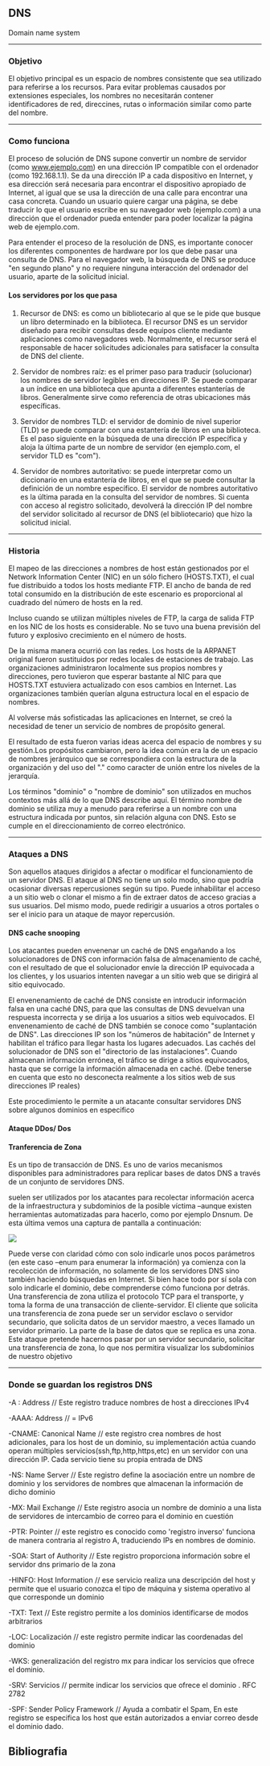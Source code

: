## DNS 

Domain name system

---

### Objetivo 
	
El objetivo principal es un espacio de nombres consistente que sea utilizado para referirse a los recursos. Para evitar problemas causados por extensiones especiales, los nombres no necesitarán contener identificadores de red, direccines, rutas o información similar como parte del nombre.

---

### Como funciona 

El proceso de solución de DNS supone convertir un nombre de servidor (como www.ejemplo.com) en una dirección IP compatible con el ordenador (como 192.168.1.1). Se da una dirección IP a cada dispositivo en Internet, y esa dirección será necesaria para encontrar el dispositivo apropiado de Internet, al igual que se usa la dirección de una calle para encontrar una casa concreta. Cuando un usuario quiere cargar una página, se debe traducir lo que el usuario escribe en su navegador web (ejemplo.com) a una dirección que el ordenador pueda entender para poder localizar la página web de ejemplo.com.

Para entender el proceso de la resolución de DNS, es importante conocer los diferentes componentes de hardware por los que debe pasar una consulta de DNS. Para el navegador web, la búsqueda de DNS se produce "en segundo plano" y no requiere ninguna interacción del ordenador del usuario, aparte de la solicitud inicial.

#### Los servidores por los que pasa


1. Recursor de DNS: es como un bibliotecario al que se le pide que busque un libro determinado en la biblioteca. El recursor DNS es un servidor diseñado para recibir consultas desde equipos cliente mediante aplicaciones como navegadores web. Normalmente, el recursor será el responsable de hacer solicitudes adicionales para satisfacer la consulta de DNS del cliente.
    
2. Servidor de nombres raíz: es el primer paso para traducir (solucionar) los nombres de servidor legibles en direcciones IP. Se puede comparar a un índice en una biblioteca que apunta a diferentes estanterías de libros. Generalmente sirve como referencia de otras ubicaciones más específicas.
    
3. Servidor de nombres TLD: el servidor de dominio de nivel superior (TLD) se puede comparar con una estantería de libros en una biblioteca. Es el paso siguiente en la búsqueda de una dirección IP específica y aloja la última parte de un nombre de servidor (en ejemplo.com, el servidor TLD es "com").
    
4. Servidor de nombres autoritativo: se puede interpretar como un diccionario en una estantería de libros, en el que se puede consultar la definición de un nombre específico. El servidor de nombres autoritativo es la última parada en la consulta del servidor de nombres. Si cuenta con acceso al registro solicitado, devolverá la dirección IP del nombre del servidor solicitado al recursor de DNS (el bibliotecario) que hizo la solicitud inicial.

---

### Historia 

El mapeo de las direcciones a nombres de host están gestionados por el Network Information Center (NIC) en un sólo fichero (HOSTS.TXT), el cual fue distribuido a todos los hosts mediante FTP. El ancho de banda de red total consumido en la distribución de este escenario es proporcional al cuadrado del número de hosts en la red. 

Incluso cuando se utilizan múltiples niveles de FTP, la carga de salida FTP en los NIC de los 	hosts es considerable. No se tuvo una buena previsión del futuro y explosivo crecimiento en el número de hosts.

De la misma manera ocurrió con las redes. Los hosts de la ARPANET original fueron sustituidos por redes locales de estaciones de trabajo. Las organizaciones administraron localmente sus propios nombres y direcciones, pero tuvieron que esperar bastante al NIC para que HOSTS.TXT estuviera actualizado con esos cambios en Internet. Las organizaciones también querían alguna estructura local en el espacio de nombres.

Al volverse más sofisticadas las aplicaciones en Internet, se creó la necesidad de tener un servicio de nombres de propósito general.

El resultado de esta fueron varias ideas acerca del espacio de nombres y su gestión.Los propósitos cambiaron, pero la idea común era la de un espacio de nombres jerárquico que se correspondiera con la estructura de la organización y del uso del "."  como caracter de unión entre los niveles de la jerarquía.

Los términos "dominio" o "nombre de dominio" son utilizados en muchos contextos más allá de lo que DNS describe aquí. El término nombre de dominio se utiliza muy a menudo para referirse a un nombre con una estructura indicada por puntos, sin relación alguna con DNS. Esto se cumple en el direccionamiento de correo electrónico. 

---

### Ataques a DNS

Son aquellos ataques dirigidos a afectar o modificar el funcionamiento de un servidor DNS. El ataque al DNS no tiene un solo modo, sino que podría ocasionar diversas repercusiones según su tipo. Puede inhabilitar el acceso a un sitio web o clonar el mismo a fin de extraer datos de acceso gracias a sus usuarios. Del mismo modo, puede redirigir a usuarios a otros portales o ser el inicio para un ataque de mayor repercusión.

#### DNS cache snooping 

Los atacantes pueden envenenar un caché de DNS engañando a los solucionadores de DNS con información falsa de almacenamiento de caché, con el resultado de que el solucionador envíe la dirección IP equivocada a los clientes, y los usuarios intenten navegar a un sitio web que se dirigirá al sitio equivocado.

El envenenamiento de caché de DNS consiste en introducir información falsa en una caché DNS, para que las consultas de DNS devuelvan una respuesta incorrecta y se dirija a los usuarios a sitios web equivocados. El envenenamiento de caché de DNS también se conoce como "suplantación de DNS". Las direcciones IP son los "números de habitación" de Internet y habilitan el tráfico para llegar hasta los lugares adecuados. Las cachés del solucionador de DNS son el "directorio de las instalaciones". Cuando almacenan información errónea, el tráfico se dirige a sitios equivocados, hasta que se corrige la información almacenada en caché. (Debe tenerse en cuenta que esto no desconecta realmente a los sitios web de sus direcciones IP reales)

Este procedimiento le permite a un atacante consultar servidores DNS sobre algunos dominios en especifico  

#### Ataque DDos/ Dos

#### Tranferencia de Zona

Es un tipo de transacción de DNS. Es uno de varios mecanismos disponibles para administradores para replicar bases de datos DNS a través de un conjunto de servidores DNS.

suelen ser utilizados por los atacantes para recolectar información acerca de la infraestructura y subdominios de la posible víctima –aunque existen herramientas automatizadas para hacerlo, como por ejemplo Dnsnum. De esta última vemos una captura de pantalla a continuación:

<img src="dnsenum.jpg">

Puede verse con claridad cómo con solo indicarle unos pocos parámetros (en este caso –enum para enumerar la información) ya comienza con la recolección de información, no solamente de los servidores DNS sino también haciendo búsquedas en Internet. Si bien hace todo por sí sola con solo indicarle el dominio, debe comprenderse cómo funciona por detrás.
Una transferencia de zona utiliza el protocolo TCP para el transporte, y toma la forma de una transacción de cliente-servidor. El cliente que solicita una transferencia de zona puede ser un servidor esclavo o servidor secundario, que solicita datos de un servidor maestro, a veces llamado un servidor primario. La parte de la base de datos que se replica es una zona.
Este ataque pretende hacernos pasar por un servidor secundario, solicitar una transferencia de zona, lo que nos permitira visualizar los subdominios de nuestro objetivo

---

### Donde se guardan los registros DNS

-A : Address // Este registro traduce nombres de host a direcciones IPv4

-AAAA: Address // = IPv6

-CNAME: Canonical Name // este registro crea nombres de host adicionales, para los host de un dominio, su implementación actúa cuando operan múltiples servicios(ssh,ftp,http,https,etc) en un servidor con una dirección IP.  Cada servicio tiene su propia entrada de DNS

-NS:  Name Server // Este registro define la asociación entre un nombre de dominio y los servidores de nombres que almacenan la información de dicho dominio

-MX:  Mail Exchange // Este registro asocia un nombre de dominio a una lista de servidores de intercambio de correo para el dominio en cuestión

-PTR: Pointer // este registro es conocido como 'registro inverso' funciona de manera contraria al registro A, traduciendo IPs en nombres de dominio.

-SOA: Start of Authority // Este registro proporciona información sobre el servidor dns primario de la zona

-HINFO: Host Information // ese servicio realiza  una descripción del host y permite que el usuario conozca el tipo de máquina y sistema operativo al que corresponde un dominio 

-TXT: Text // Este registro permite a los dominios identificarse de modos arbitrarios

-LOC: Localización // este registro permite indicar las coordenadas del dominio

-WKS: generalización del registro mx para indicar los servicios que ofrece el dominio. 

-SRV: Servicios // permite indicar los servicios que ofrece el dominio . RFC 2782

-SPF: Sender Policy Framework // Ayuda a combatir el Spam, En este registro se especifica los host que están autorizados a enviar correo desde el dominio dado.

## Bibliografia 

<A HREF="https://www.cloudflare.com/es-es/learning/dns/dns-cache-poisoning/"></A>
<A HREF="https://www.cloudflare.com/es-es/learning/dns/what-is-dns/"></A>
<A HREF="https://ginzo.tech/blog/ataque-dns/"></A>
<A HREF="https://es.wikipedia.org/wiki/Ataque_de_denegaci%C3%B3n_de_servicio"></A>
<A HREF="https://www.welivesecurity.com/la-es/2015/06/17/trata-ataque-transferencia-zona-dns/"></A>
<A HREF="https://www.cs.unc.edu/~fabian/course_papers/cache_snooping.pdf"></A>

